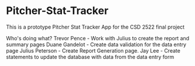 # Pitcher-Stat-Tracker
This is a prototype Pitcher Stat Tracker App for the CSD 2522 final project

Who's doing what?
Trevor Pence - Work with Julius to create the report and summary pages
Duane Gandelot - Create data validation for the data entry page
Julius Peterson - Create Report Generation page.
Jay Lee - Create statements to update the database with data from the data entry form
